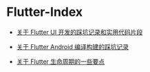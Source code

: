 # Flutter-Index

* [关于 Flutter UI 开发的踩坑记录和实用代码片段](Flutter-UI.md)

* [关于 Flutter Android 编译构建的踩坑记录](Flutter-Android-Build.md)

* [关于 Flutter 生命周期的一些要点](Flutter-LifeCycle.md)